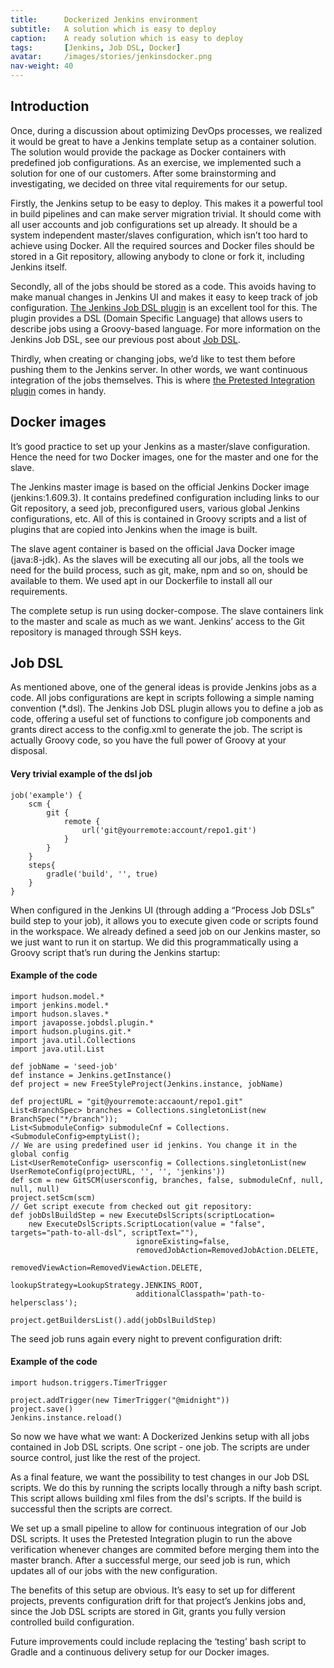```yaml
---
title:      Dockerized Jenkins environment
subtitle:   A solution which is easy to deploy
caption:    A ready solution which is easy to deploy
tags:       [Jenkins, Job DSL, Docker]
avatar:     /images/stories/jenkinsdocker.png
nav-weight: 40
---
```


## Introduction

Once, during a discussion about optimizing DevOps processes, we realized it would be great to have a Jenkins template setup as a container solution. The solution would provide the package as Docker containers with predefined job configurations. As an exercise, we implemented such a solution for one of our customers. After some brainstorming and investigating, we decided on three vital requirements for our setup.

<!--break-->

Firstly, the Jenkins setup to be easy to deploy.
This makes it a powerful tool in build pipelines and can make server migration trivial. It should come with all user accounts and job configurations set up already. It should be a system independent master/slaves configuration, which isn’t too hard to achieve using Docker. All the required sources and Docker files should be stored in a Git repository, allowing anybody to clone or fork it, including Jenkins itself.

Secondly, all of the jobs should be stored as a code.
This avoids having to make manual changes in Jenkins UI and makes it easy to keep track of job configuration. [The Jenkins Job DSL plugin](https://wiki.jenkins-ci.org/display/JENKINS/Job+DSL+Plugin) is an excellent tool for this. The plugin provides a DSL (Domain Specific Language) that allows users to describe jobs using a Groovy-based language. For more information on the Jenkins Job DSL, see our previous post about [Job DSL](http://www.praqma.com/stories/delving-into-job-dsl/).

Thirdly, when  creating or changing jobs, we’d like to test them before pushing them to the Jenkins server. In other words, we want continuous integration of the jobs themselves. This is where [the Pretested Integration plugin](https://wiki.jenkins-ci.org/display/JENKINS/Pretested+Integration+Plugin) comes in handy.

## Docker images

It’s good practice to set up your Jenkins as a master/slave configuration. Hence the need for two Docker images, one for the master and one for the slave.

The Jenkins master image is based on the official Jenkins Docker image (jenkins:1.609.3).
It contains predefined configuration including links to our Git repository, a seed job, preconfigured users, various global Jenkins configurations, etc. All of this is contained in Groovy scripts and a list of plugins that are copied into Jenkins when the image is built.

The slave agent container is based on the official Java Docker image (java:8-jdk).
As the slaves will be executing all our jobs, all the tools we need for the build process, such as git, make, npm and so on, should be available to them. We used apt in our Dockerfile to install all our requirements.

The complete setup is run using docker-compose. The slave containers link to the master and scale as much as we want. Jenkins’ access to the Git repository is managed through SSH keys.

## Job DSL

As mentioned above, one of the general ideas is provide Jenkins jobs as a code. All jobs configurations are kept in scripts following a simple naming convention (*.dsl). The Jenkins Job DSL plugin allows you to define a job as code, offering a useful set of functions to configure job components and grants direct access to the config.xml to generate the job. The script is actually Groovy code, so you have the full power of Groovy at your disposal.

#### Very trivial example of the dsl job
	job('example') {
		scm {
			git {
				remote {
					url('git@yourremote:account/repo1.git')
				}
			}
		}
		steps{
			gradle('build', '', true)
		}
	}

When configured in the Jenkins UI (through adding a “Process Job DSLs” build step to your job), it allows you to execute given code or scripts found in the workspace. We already defined a seed job on our Jenkins master, so we just want to run it on startup. We did this programmatically using a Groovy script that’s run during the Jenkins startup:

#### Example of the code

	import hudson.model.*
	import jenkins.model.*
	import hudson.slaves.*
	import javaposse.jobdsl.plugin.*
	import hudson.plugins.git.*
	import java.util.Collections
	import java.util.List

	def jobName = 'seed-job'
	def instance = Jenkins.getInstance()
	def project = new FreeStyleProject(Jenkins.instance, jobName)

	def projectURL = "git@yourremote:accaount/repo1.git"
	List<BranchSpec> branches = Collections.singletonList(new BranchSpec("*/branch"));
	List<SubmoduleConfig> submoduleCnf = Collections.<SubmoduleConfig>emptyList();
	// We are using predefined user id jenkins. You change it in the global config
	List<UserRemoteConfig> usersconfig = Collections.singletonList(new UserRemoteConfig(projectURL, '', '', 'jenkins'))
	def scm = new GitSCM(usersconfig, branches, false, submoduleCnf, null, null, null)
	project.setScm(scm)
	// Get script execute from checked out git repository:
	def jobDslBuildStep = new ExecuteDslScripts(scriptLocation=
		new ExecuteDslScripts.ScriptLocation(value = "false", targets="path-to-all-dsl", scriptText=""),
	                            ignoreExisting=false,
	                            removedJobAction=RemovedJobAction.DELETE,
	                            removedViewAction=RemovedViewAction.DELETE,
	                            lookupStrategy=LookupStrategy.JENKINS_ROOT,
	                            additionalClasspath='path-to-helpersclass');

	project.getBuildersList().add(jobDslBuildStep)

The seed job runs again every night to prevent configuration drift:

#### Example of the code
	import hudson.triggers.TimerTrigger

	project.addTrigger(new TimerTrigger("@midnight"))
	project.save()
	Jenkins.instance.reload()

So now we have what we want: A Dockerized Jenkins setup with all jobs contained in Job DSL scripts. One script - one job. The scripts are under source control, just like the rest of the project.

As a final feature, we want the possibility to test changes in  our Job DSL scripts.
We do this by running the scripts locally through a nifty bash script. This script allows building xml files from the dsl's scripts. If the build is successful then the scripts are correct.

We set up a small pipeline to allow for continuous integration of our Job DSL scripts.
It uses the Pretested Integration plugin to run the above verification whenever changes are commited before merging them into the master branch. After a successful merge, our seed job is run, which updates all of our jobs with the new configuration.

The benefits of this setup are obvious. It’s easy to set up for different projects, prevents configuration drift for that project’s Jenkins jobs and, since the Job DSL scripts are stored in Git, grants you fully version controlled build configuration.

Future improvements could include replacing the ‘testing’ bash script to Gradle and a continuous delivery setup for our Docker images.
